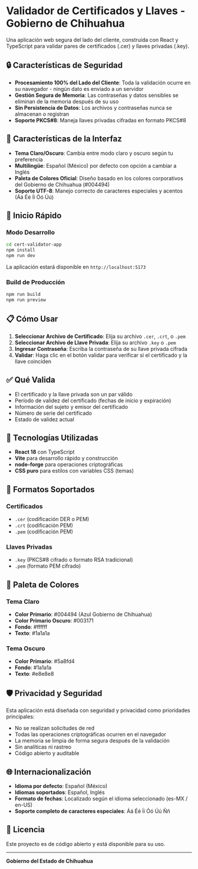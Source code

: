 # Validador de Certificados y Llaves - Gobierno de Chihuahua

Una aplicación web segura del lado del cliente, construida con React y TypeScript para validar pares de certificados (.cer) y llaves privadas (.key).

## 🔒 Características de Seguridad

- **Procesamiento 100% del Lado del Cliente**: Toda la validación ocurre en su navegador - ningún dato es enviado a un servidor
- **Gestión Segura de Memoria**: Las contraseñas y datos sensibles se eliminan de la memoria después de su uso
- **Sin Persistencia de Datos**: Los archivos y contraseñas nunca se almacenan o registran
- **Soporte PKCS#8**: Maneja llaves privadas cifradas en formato PKCS#8

## 🎨 Características de la Interfaz

- **Tema Claro/Oscuro**: Cambia entre modo claro y oscuro según tu preferencia
- **Multilingüe**: Español (México) por defecto con opción a cambiar a Inglés
- **Paleta de Colores Oficial**: Diseño basado en los colores corporativos del Gobierno de Chihuahua (#004494)
- **Soporte UTF-8**: Manejo correcto de caracteres especiales y acentos (Áá Éé Íí Óó Úú)

## 🚀 Inicio Rápido

### Modo Desarrollo

```bash
cd cert-validator-app
npm install
npm run dev
```

La aplicación estará disponible en `http://localhost:5173`

### Build de Producción

```bash
npm run build
npm run preview
```

## 📋 Cómo Usar

1. **Seleccionar Archivo de Certificado**: Elija su archivo `.cer`, `.crt`, o `.pem`
2. **Seleccionar Archivo de Llave Privada**: Elija su archivo `.key` o `.pem`
3. **Ingresar Contraseña**: Escriba la contraseña de su llave privada cifrada
4. **Validar**: Haga clic en el botón validar para verificar si el certificado y la llave coinciden

## ✅ Qué Valida

- El certificado y la llave privada son un par válido
- Período de validez del certificado (fechas de inicio y expiración)
- Información del sujeto y emisor del certificado
- Número de serie del certificado
- Estado de validez actual

## 🔧 Tecnologías Utilizadas

- **React 18** con TypeScript
- **Vite** para desarrollo rápido y construcción
- **node-forge** para operaciones criptográficas
- **CSS puro** para estilos con variables CSS (temas)

## 📝 Formatos Soportados

### Certificados
- `.cer` (codificación DER o PEM)
- `.crt` (codificación PEM)
- `.pem` (codificación PEM)

### Llaves Privadas
- `.key` (PKCS#8 cifrado o formato RSA tradicional)
- `.pem` (formato PEM cifrado)

## 🎨 Paleta de Colores

### Tema Claro
- **Color Primario**: #004494 (Azul Gobierno de Chihuahua)
- **Color Primario Oscuro**: #003171
- **Fondo**: #ffffff
- **Texto**: #1a1a1a

### Tema Oscuro
- **Color Primario**: #5a8fd4
- **Fondo**: #1a1a1a
- **Texto**: #e8e8e8

## 🛡️ Privacidad y Seguridad

Esta aplicación está diseñada con seguridad y privacidad como prioridades principales:

- No se realizan solicitudes de red
- Todas las operaciones criptográficas ocurren en el navegador
- La memoria se limpia de forma segura después de la validación
- Sin analíticas ni rastreo
- Código abierto y auditable

## 🌐 Internacionalización

- **Idioma por defecto**: Español (México)
- **Idiomas soportados**: Español, Inglés
- **Formato de fechas**: Localizado según el idioma seleccionado (es-MX / en-US)
- **Soporte completo de caracteres especiales**: Áá Éé Íí Óó Úú Ññ

## 📄 Licencia

Este proyecto es de código abierto y está disponible para su uso.

---

**Gobierno del Estado de Chihuahua**
